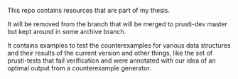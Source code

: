 This repo contains resources that are part of my thesis.

It will be removed from the branch that will be merged to prusti-dev master but kept around in some archive branch.

It contains examples to test the counterexamples for various data structures and their results of the current version and other things, like the set of prusti-tests that fail verification and were annotated with our idea of an optimal output from a counterexample generator.

